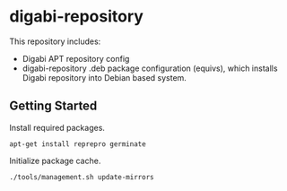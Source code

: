 digabi-repository
=================

This repository includes:

 - Digabi APT repository config
 - digabi-repository .deb package configuration (equivs), which installs 
 Digabi repository into Debian based system.


## Getting Started
Install required packages.

    apt-get install reprepro germinate

Initialize package cache.

    ./tools/management.sh update-mirrors

